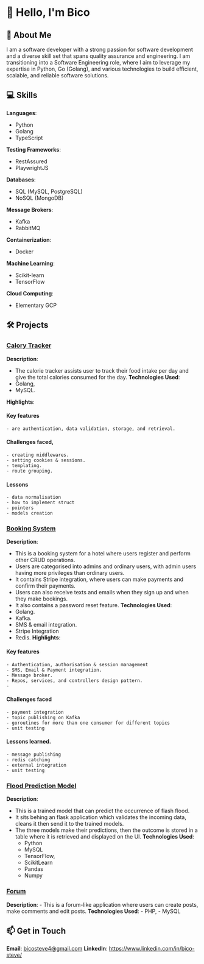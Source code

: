 # 👋 Hello, I'm Bico

## 🌟 About Me
I am a software developer with a strong passion for software development and a diverse skill set that spans quality assurance and engineering. I am transitioning into a Software Engineering role, where I aim to leverage my expertise in Python, Go (Golang), and various technologies to build efficient, scalable, and reliable software solutions.

## 💻 Skills
**Languages**: 
  - Python
  - Golang
  - TypeScript

**Testing Frameworks**: 
  - RestAssured
  - PlaywrightJS

**Databases**: 
  - SQL (MySQL, PostgreSQL)
  - NoSQL (MongoDB)

**Message Brokers**: 
  - Kafka
  - RabbitMQ

**Containerization**: 
  - Docker

**Machine Learning**: 
  -  Scikit-learn
  -  TensorFlow

**Cloud Computing**: 
  -  Elementary GCP

## 🛠️ Projects
### [Calory Tracker](https://github.com/bicosteve/callory-tracker)
**Description**: 
  - The calorie tracker assists user to track their food intake per day and give the total calories consumed for the day.
**Technologies Used**:
  - Golang,
  - MySQL.
    
**Highlights**:
  #### Key features
    - are authentication, data validation, storage, and retrieval.
  #### Challenges faced,
    - creating middlewares.
    - setting cookies & sessions.
    - templating.
    - route grouping.
  #### Lessons
    - data normalisation
    - how to implement struct
    - pointers
    - models creation

### [Booking System](https://github.com/bicosteve/booking-system)
**Description**:
  - This is a booking system for a hotel where users register and perform other CRUD operations.
  - Users are categorised into admins and ordinary users, with admin users having more privileges than ordinary users.
  - It contains Stripe integration, where users can make payments and confirm their payments.
  - Users can also receive texts and emails when they sign up and when they make bookings.
  - It also contains a  password reset feature.
**Technologies Used**:
  - Golang.
  - Kafka.
  - SMS & email integration.
  - Stripe Integration
  - Redis.
**Highlights**:
  #### Key features
    - Authentication, authorisation & session management
    - SMS, Email & Payment integration.
    - Message broker.
    - Repos, services, and controllers design pattern.
    - 
  #### Challenges faced
    - payment integration
    - topic publishing on Kafka
    - goroutines for more than one consumer for different topics
    - unit testing
  #### Lessons learned.
    - message publishing
    - redis catching
    - external integration
    - unit testing

### [Flood Prediction Model](https://github.com/bicosteve/flashfloodmodel)
**Description**:
  - This is a trained model that can predict the occurrence of flash flood.
  - It sits behing an flask application which validates the incoming data, cleans it then send it to the trained models.
  - The three models make their predictions, then the outcome is stored in a table where it is retrieved and displayed on the UI.
**Technologies Used**:
    - Python
    - MySQL
    - TensorFlow,
    - ScikitLearn
    - Pandas
    - Numpy
      
### [Forum](https://github.com/bicosteve/Forum)
**Description**:
    - This is a forum-like application where users can create posts, make comments and edit posts.
**Technologies Used**:
    - PHP,
    - MySQL
## 📫 Get in Touch
**Email**: bicosteve4@gmail.com
**LinkedIn**: https://www.linkedin.com/in/bico-steve/
